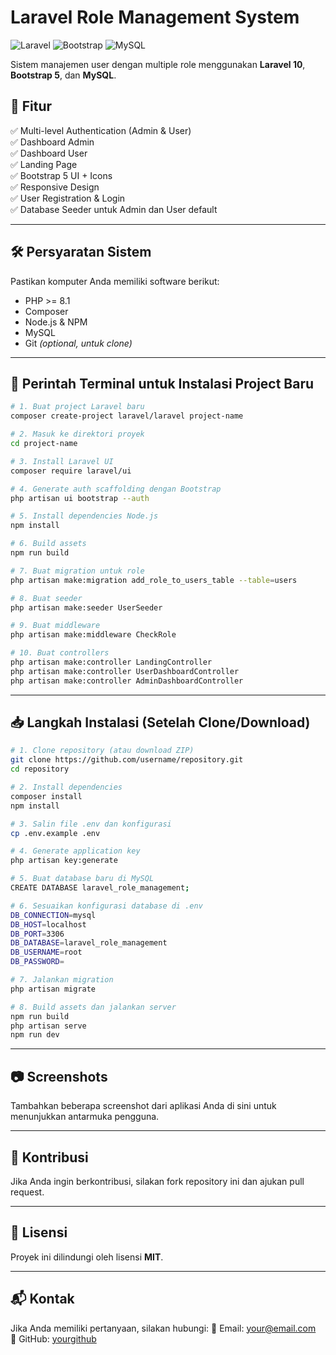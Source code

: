# Laravel Role Management System

![Laravel](https://img.shields.io/badge/Laravel-10-red?style=for-the-badge&logo=laravel)
![Bootstrap](https://img.shields.io/badge/Bootstrap-5-blue?style=for-the-badge&logo=bootstrap)
![MySQL](https://img.shields.io/badge/MySQL-Database-informational?style=for-the-badge&logo=mysql)

Sistem manajemen user dengan multiple role menggunakan **Laravel 10**, **Bootstrap 5**, dan **MySQL**.

## 🚀 Fitur

✅ Multi-level Authentication (Admin & User)  
✅ Dashboard Admin  
✅ Dashboard User  
✅ Landing Page  
✅ Bootstrap 5 UI + Icons  
✅ Responsive Design  
✅ User Registration & Login  
✅ Database Seeder untuk Admin dan User default

---

## 🛠️ Persyaratan Sistem

Pastikan komputer Anda memiliki software berikut:

-   PHP >= 8.1
-   Composer
-   Node.js & NPM
-   MySQL
-   Git _(optional, untuk clone)_

---

## 🔧 Perintah Terminal untuk Instalasi Project Baru

```bash
# 1. Buat project Laravel baru
composer create-project laravel/laravel project-name

# 2. Masuk ke direktori proyek
cd project-name

# 3. Install Laravel UI
composer require laravel/ui

# 4. Generate auth scaffolding dengan Bootstrap
php artisan ui bootstrap --auth

# 5. Install dependencies Node.js
npm install

# 6. Build assets
npm run build

# 7. Buat migration untuk role
php artisan make:migration add_role_to_users_table --table=users

# 8. Buat seeder
php artisan make:seeder UserSeeder

# 9. Buat middleware
php artisan make:middleware CheckRole

# 10. Buat controllers
php artisan make:controller LandingController
php artisan make:controller UserDashboardController
php artisan make:controller AdminDashboardController
```

---

## 📥 Langkah Instalasi (Setelah Clone/Download)

```bash
# 1. Clone repository (atau download ZIP)
git clone https://github.com/username/repository.git
cd repository

# 2. Install dependencies
composer install
npm install

# 3. Salin file .env dan konfigurasi
cp .env.example .env

# 4. Generate application key
php artisan key:generate

# 5. Buat database baru di MySQL
CREATE DATABASE laravel_role_management;

# 6. Sesuaikan konfigurasi database di .env
DB_CONNECTION=mysql
DB_HOST=localhost
DB_PORT=3306
DB_DATABASE=laravel_role_management
DB_USERNAME=root
DB_PASSWORD=

# 7. Jalankan migration
php artisan migrate

# 8. Build assets dan jalankan server
npm run build
php artisan serve
npm run dev
```

---

## 📷 Screenshots

Tambahkan beberapa screenshot dari aplikasi Anda di sini untuk menunjukkan antarmuka pengguna.

---

## 🤝 Kontribusi

Jika Anda ingin berkontribusi, silakan fork repository ini dan ajukan pull request.

---

## 📜 Lisensi

Proyek ini dilindungi oleh lisensi **MIT**.

---

## 📬 Kontak

Jika Anda memiliki pertanyaan, silakan hubungi:
📧 Email: your@email.com  
🐙 GitHub: [yourgithub](https://github.com/yourgithub)
